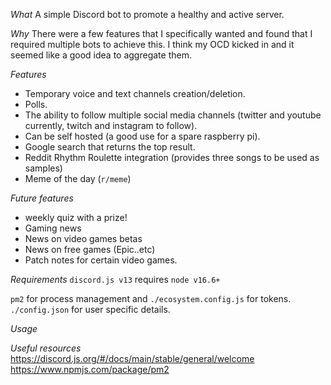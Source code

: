 *What*
A simple Discord bot to promote a healthy and active server.

*Why*
There were a few features that I specifically wanted and found that I required multiple bots to achieve this. I think my OCD kicked in and it seemed like a good idea to aggregate them.

*Features*
- Temporary voice and text channels creation/deletion.
- Polls.
- The ability to follow multiple social media channels (twitter and youtube currently, twitch and instagram to follow).
- Can be self hosted (a good use for a spare raspberry pi).
- Google search that returns the top result.
- Reddit Rhythm Roulette integration (provides three songs to be used as samples)
- Meme of the day (`r/meme`)

*Future features*
- weekly quiz with a prize!
- Gaming news
- News on video games betas
- News on free games (Epic..etc)
- Patch notes for certain video games.

*Requirements*
`discord.js v13` requires `node v16.6+`

`pm2` for process management and `./ecosystem.config.js` for tokens.
`./config.json` for user specific details.

*Usage*

*Useful resources*
https://discord.js.org/#/docs/main/stable/general/welcome
https://www.npmjs.com/package/pm2
